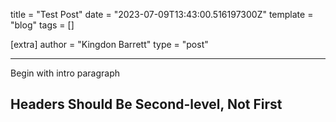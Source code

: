 title = "Test Post"
date = "2023-07-09T13:43:00.516197300Z"
template = "blog"
tags = []

[extra]
author = "Kingdon Barrett"
type = "post"

---

Begin with intro paragraph

<!-- Ideally, for SEO there should be an image after the first paragraph or two -->

## Headers Should Be Second-level, Not First
